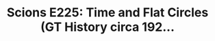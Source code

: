 ---
layout: post
title: "Scions E225: Time and Flat Circles (GT History circa 192..."
description: "The more things change, the more they stay the same."
permalink: https://www.fromtherumbleseat.com/2024/6/27/24187069/scions-e225-time-and-flat-circles-olympics-gt-history-circa-1920-georgia-tech-athletics-gatech
---
